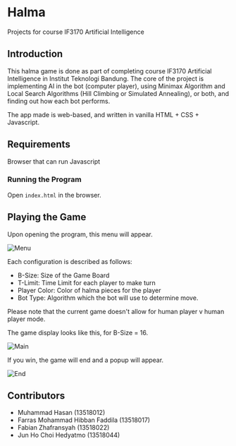 # Halma
Projects for course IF3170 Artificial Intelligence

## Introduction

This halma game is done as part of completing course IF3170 Artificial Intelligence in 
Institut Teknologi Bandung. The core of the project is implementing AI in the bot (computer player),
using Minimax Algorithm and Local Search Algorithms (Hill Climbing or Simulated Annealing), or both, 
and finding out how each bot performs.

The app made is web-based, and written in vanilla HTML + CSS + Javascript.

## Requirements

Browser that can run Javascript

### Running the Program

Open `index.html` in the browser.

## Playing the Game

Upon opening the program, this menu will appear.

![Menu](/img/menu.png)

Each configuration is described as follows:

- B-Size: Size of the Game Board
- T-Limit: Time Limit for each player to make turn
- Player Color: Color of halma pieces for the player
- Bot Type: Algorithm which the bot will use to determine move. 

Please note that the current game doesn't allow for human player v human player mode.

The game display looks like this, for B-Size = 16.

![Main](/img/main.png)

If you win, the game will end and a popup will appear.

![End](/img/end.png)

## Contributors

- Muhammad Hasan (13518012)
- Farras Mohammad Hibban Faddila (13518017)
- Fabian Zhafransyah (13518022)
- Jun Ho Choi Hedyatmo (13518044)
